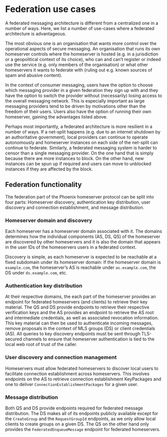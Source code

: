 # Federation use cases

A federated messaging architecture is different from a centralized one in a number of ways. Here, we list a number of use-cases where a federated architecture is advantageous.

The most obvious one is an organisation that wants more control over the operational aspects of secure messaging. An organisation that runs its own homeserver controls where the homeserver is hosted (e.g. in a jurisdiction or a geopolitical context of its choice), who can and can’t register or indeed use the service (e.g. only members of the organisation) or what other homeservers it wants to federate with (ruling out e.g. known sources of spam and abusive content).

In the context of consumer messaging, users have the option to choose which messaging provider in a given federation they sign up with and they have the option to switch the provider without (necessarily) losing access to the overall messaging network. This is especially important as large messaging providers tend to be driven by motivations other than the freedom of their users. Users also have the option of running their own homeserver, gaining the advantages listed above.

Perhaps most importantly, a federated architecture is more resilient in a number of ways. If a net-split happens (e.g. due to an internet shutdown by an authoritative government), local providers can continue to operate autonomously and homeserver instances on each side of the net-split can continue to federate. Similarly, a federated messaging system is harder to censor than a single messaging provider. On the one hand that is simply because there are more instances to block. On the other hand, new instances can be spun up if required and users can move to unblocked instances if they are affected by the block.

## Federation functionality

The federation part of the Phoenix homeserver protocol can be split into four parts: Homeserver discovery, authentication key distribution, user discovery and connection establishment, and message distribution.

### Homeserver domain and discovery

Each homeserver has a homeserver domain associated with it. The domains determines how the individual components (AS, DS, QS) of the homeserver are discovered by other homeservers and it is also the domain that appears in the user IDs of the homeservers users in a federated context.

Discovery is simple, as each homeserver is expected to be reachable at a fixed subdomain under its homeserver domain: If the homeserver domain is `example.com`, the homeserver’s AS is reachable under `as.example.com`, the DS under `ds.example.com`, etc.

### Authentication key distribution

At their respective domains, the each part of the homeserver provides an endpoint for federated homeservers (and clients) to retrieve their key material. The QS and DS provide endpoints to retrieve their respective verification keys and the AS provides an endpoint to retrieve the AS root and intermediate credentials, as well as associated revocation information. This key material can then be used to authenticate incoming messages, remove proposals in the context of MLS groups (DS) or client credentials (AS). All queries to key discovery endpoints must be sent through TLS-secured channels to ensure that homeserver authentication is tied to the local web root of trust of the caller.

### User discovery and connection management

Homeservers must allow federated homeservers to discover local users to facilitate connection establishment across homeservers. This involves endpoints on the AS to retrieve connection establishment KeyPackages and one to deliver `ConnectionEstablishmentPackages` for a given user.

### Message distribution

Both QS and DS provide endpoints required for federated message distribution. The DS makes all of its endpoints publicly available except for the `CreateGroup` and the `RequestGroupId` endpoints, as we only allow local clients to create groups on a given DS. The QS on the other hand only provides the `FederatedEnqueueMessage` endpoint for federated homeservers.
